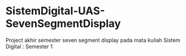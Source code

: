 # SistemDigital-UAS-SevenSegmentDisplay
Project akhir semester seven segment display pada mata kuliah Sistem Digital : Semester 1
